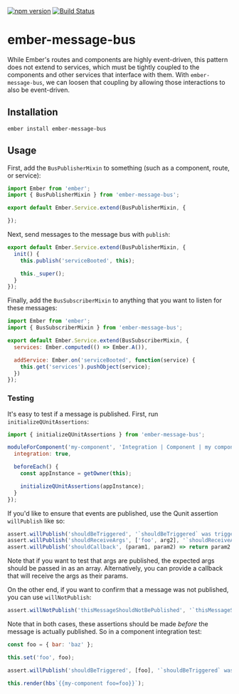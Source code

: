 [![npm version](https://badge.fury.io/js/ember-message-bus.svg)](https://badge.fury.io/js/ember-message-bus)
[![Build Status](https://travis-ci.org/null-null-null/ember-message-bus.svg?branch=master)](https://travis-ci.org/null-null-null/ember-message-bus)

# ember-message-bus

While Ember's routes and components are highly event-driven, this pattern does not extend to services, which must be tightly coupled to the components and other services that interface with them. With `ember-message-bus`, we can loosen that coupling by allowing those interactions to also be event-driven.

## Installation

`ember install ember-message-bus`

## Usage

First, add the `BusPublisherMixin` to something (such as a component, route, or service):

```js
import Ember from 'ember';
import { BusPublisherMixin } from 'ember-message-bus';

export default Ember.Service.extend(BusPublisherMixin, {

});
```

Next, send messages to the message bus with `publish`:

```js
export default Ember.Service.extend(BusPublisherMixin, {
  init() {
    this.publish('serviceBooted', this);

    this._super();
  }
});
```

Finally, add the `BusSubscriberMixin` to anything that you want to listen for these messages:

```js
import Ember from 'ember';
import { BusSubscriberMixin } from 'ember-message-bus';

export default Ember.Service.extend(BusSubscriberMixin, {
  services: Ember.computed(() => Ember.A()),

  addService: Ember.on('serviceBooted', function(service) {
    this.get('services').pushObject(service);
  })
});
```

### Testing

It's easy to test if a message is published. First, run `initializeQUnitAssertions`:

```js
import { initializeQUnitAssertions } from 'ember-message-bus';

moduleForComponent('my-component', 'Integration | Component | my component', {
  integration: true,

  beforeEach() {
    const appInstance = getOwner(this);

    initializeQUnitAssertions(appInstance);
  }
});
```

If you'd like to ensure that events are published, use the Qunit assertion `willPublish` like so:

```js
assert.willPublish('shouldBeTriggered', '`shouldBeTriggered` was triggered');
assert.willPublish('shouldReceiveArgs', ['foo', arg2], '`shouldReceiveArgs` received the correct args');
assert.willPublish('shouldCallback', (param1, param2) => return param2 === arg2, '`shouldCallback` tested with callback');
```

Note that if you want to test that args are published, the expected args should be passed in as an array. Alternatively, you can provide a callback that will receive the args as their params.

On the other end, if you want to confirm that a message was not published, you can use `willNotPublish`:

```js
assert.willNotPublish('thisMessageShouldNotBePublished', '`thisMessageShouldNotBePublished` was not published');
```

Note that in both cases, these assertions should be made _before_ the message is actually published. So in a component integration test:

```js
const foo = { bar: 'baz' };

this.set('foo', foo);

assert.willPublish('shouldBeTriggered', [foo], '`shouldBeTriggered` was triggered');

this.render(hbs`{{my-component foo=foo}}`);
```
